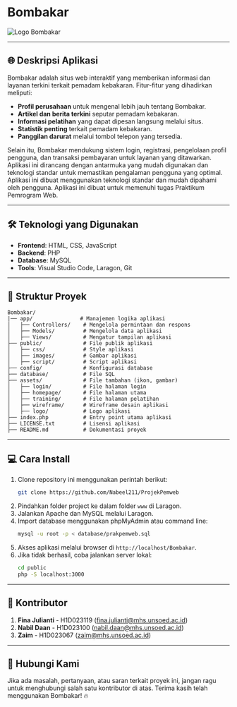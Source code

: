 # Bombakar

![Logo Bombakar](assets/logo/BOMBAKAR..png)

---

## 🌐 Deskripsi Aplikasi
Bombakar adalah situs web interaktif yang memberikan informasi dan layanan terkini terkait pemadam kebakaran. Fitur-fitur yang dihadirkan meliputi:
- **Profil perusahaan** untuk mengenal lebih jauh tentang Bombakar.
- **Artikel dan berita terkini** seputar pemadam kebakaran.
- **Informasi pelatihan** yang dapat dipesan langsung melalui situs.
- **Statistik penting** terkait pemadam kebakaran.
- **Panggilan darurat** melalui tombol telepon yang tersedia.

Selain itu, Bombakar mendukung sistem login, registrasi, pengelolaan profil pengguna, dan transaksi pembayaran untuk layanan yang ditawarkan. Aplikasi ini dirancang dengan antarmuka yang mudah digunakan dan teknologi standar untuk memastikan pengalaman pengguna yang optimal.
Aplikasi ini dibuat menggunakan teknologi standar dan mudah dipahami oleh pengguna. Aplikasi ini dibuat untuk memenuhi tugas Praktikum Pemrogram Web.

---

## 🛠️ Teknologi yang Digunakan
- **Frontend**: HTML, CSS, JavaScript
- **Backend**: PHP
- **Database**: MySQL
- **Tools**: Visual Studio Code, Laragon, Git

---

## 📂 Struktur Proyek
```
Bombakar/
|── app/               # Manajemen logika aplikasi
│   ├── Controllers/    # Mengelola permintaan dan respons
│   ├── Models/         # Mengelola data aplikasi
│   ├── Views/          # Mengatur tampilan aplikasi
├── public/             # File publik aplikasi
│   ├── css/            # Style aplikasi
│   ├── images/         # Gambar aplikasi
│   ├── script/         # Script aplikasi
├── config/             # Konfigurasi database
├── database/           # File SQL
├── assets/             # File tambahan (ikon, gambar)
│   ├── login/          # File halaman login
│   ├── homepage/       # File halaman utama
│   ├── training/       # File halaman pelatihan
│   ├── wireframe/      # Wireframe desain aplikasi
│   ├── logo/           # Logo aplikasi
├── index.php           # Entry point utama aplikasi
├── LICENSE.txt         # Lisensi aplikasi
├── README.md           # Dokumentasi proyek
```

---

## 💻 Cara Install
1. Clone repository ini menggunakan perintah berikut:
   ```bash
   git clone https://github.com/Nabeel211/ProjekPemweb
   ```
2. Pindahkan folder project ke dalam folder `www` di Laragon.
3. Jalankan Apache dan MySQL melalui Laragon.
4. Import database menggunakan phpMyAdmin atau command line:
   ```bash
   mysql -u root -p < database/prakpemweb.sql
   ```
5. Akses aplikasi melalui browser di `http://localhost/Bombakar`.
6. Jika tidak berhasil, coba jalankan server lokal:
   ```bash
   cd public
   php -S localhost:3000
   ```

---

## 🙌 Kontributor
1. **Fina Julianti** - H1D023119 ([fina.julianti@mhs.unsoed.ac.id](mailto:fina.julianti@mhs.unsoed.ac.id))
2. **Nabil Daan** - H1D023100 ([nabil.daan@mhs.unsoed.ac.id](mailto:nabil.daan@mhs.unsoed.ac.id))
3. **Zaim** - H1D023067 ([zaim@mhs.unsoed.ac.id](mailto:zaim@mhs.unsoed.ac.id))

---

## 📧 Hubungi Kami
Jika ada masalah, pertanyaan, atau saran terkait proyek ini, jangan ragu untuk menghubungi salah satu kontributor di atas. Terima kasih telah menggunakan Bombakar! 🔥

